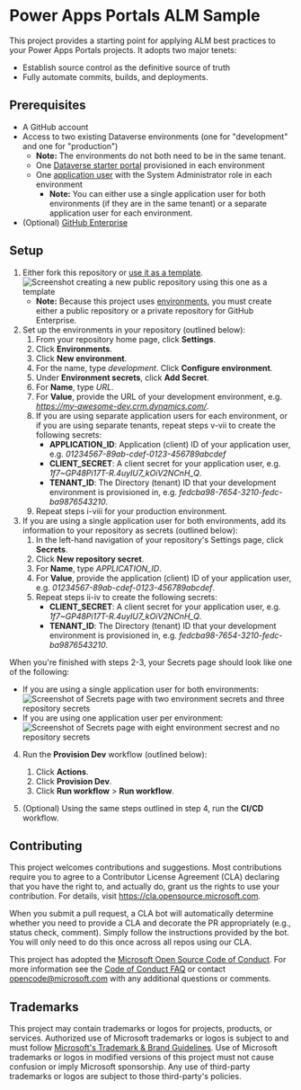 # Power Apps Portals ALM Sample

This project provides a starting point for applying ALM best practices to your Power Apps Portals projects. It adopts two major tenets:

- Establish source control as the definitive source of truth
- Fully automate commits, builds, and deployments.

## Prerequisites

- A GitHub account
- Access to two existing Dataverse environments (one for "development" and one for "production")
  - **Note:** The environments do not both need to be in the same tenant.
  - One [Dataverse starter portal](https://docs.microsoft.com/en-us/powerapps/maker/portals/create-portal) provisioned in each environment
  - One [application user](https://docs.microsoft.com/en-us/power-platform/admin/manage-application-users) with the System Administrator role in each environment
    - **Note:** You can either use a single application user for both environments (if they are in the same tenant) or a separate application user for each environment.
- (Optional) [GitHub Enterprise](https://docs.github.com/en/get-started/learning-about-github/githubs-products#github-enterprise)

## Setup

1. Either fork this repository or [use it as a template](https://github.com/microsoft/power-apps-portals-alm/generate).
   ![Screenshot creating a new public repository using this one as a template](./readme-assets/create-repository-from-template.png)
   - **Note:** Because this project uses [environments](https://docs.github.com/en/actions/reference/environments), you must create either a public repository or a private repository for GitHub Enterprise.
2. Set up the environments in your repository (outlined below):
   1. From your repository home page, click **Settings**.
   2. Click **Environments**.
   3. Click **New environment**.
   4. For the name, type _development_. Click **Configure environment**.
   5. Under **Environment secrets**, click **Add Secret**.
   6. For **Name**, type _URL_.
   7. For **Value**, provide the URL of your development environment, e.g. *https://my-awesome-dev.crm.dynamics.com/*.
   8. If you are using separate application users for each environment, or if you are using separate tenants, repeat steps v-vii to create the following secrets:
      - **APPLICATION_ID**: Application (client) ID of your application user, e.g. _01234567-89ab-cdef-0123-456789abcdef_
      - **CLIENT_SECRET**: A client secret for your application user, e.g. _1f7~GP48Pi17T-R.4uyIU7_kOiV2NCnH_Q_.
      - **TENANT_ID**: The Directory (tenant) ID that your development environment is provisioned in, e.g. _fedcba98-7654-3210-fedc-ba9876543210_.
   9. Repeat steps i-viii for your production environment.
3. If you are using a single application user for both environments, add its information to your repository as secrets (outlined below):
   1. In the left-hand navigation of your repository's Settings page, click **Secrets**.
   2. Click **New repository secret**.
   3. For **Name**, type _APPLICATION_ID_.
   4. For **Value**, provide the application (client) ID of your application user, e.g. _01234567-89ab-cdef-0123-456789abcdef_.
   5. Repeat steps ii-iv to create the following secrets:
      - **CLIENT_SECRET**: A client secret for your application user, e.g. _1f7~GP48Pi17T-R.4uyIU7_kOiV2NCnH_Q_.
      - **TENANT_ID**: The Directory (tenant) ID that your development environment is provisioned in, e.g. _fedcba98-7654-3210-fedc-ba9876543210_.

When you're finished with steps 2-3, your Secrets page should look like one of the following:

- If you are using a single application user for both environments:
  ![Screenshot of Secrets page with two environment secrets and three repository secrets](./readme-assets/one-application-user-secrets.png)
- If you are using one application user per environment:
  ![Screenshot of Secrets page with eight environment secrest and no repository secrets](./readme-assets/two-application-users-secrets.png)

4. Run the **Provision Dev** workflow (outlined below):
    1. Click **Actions**.
    2. Click **Provision Dev**.
    3. Click **Run workflow** > **Run workflow**.

5. (Optional) Using the same steps outlined in step 4, run the **CI/CD** workflow.

## Contributing

This project welcomes contributions and suggestions. Most contributions require you to agree to a
Contributor License Agreement (CLA) declaring that you have the right to, and actually do, grant us
the rights to use your contribution. For details, visit https://cla.opensource.microsoft.com.

When you submit a pull request, a CLA bot will automatically determine whether you need to provide
a CLA and decorate the PR appropriately (e.g., status check, comment). Simply follow the instructions
provided by the bot. You will only need to do this once across all repos using our CLA.

This project has adopted the [Microsoft Open Source Code of Conduct](https://opensource.microsoft.com/codeofconduct/).
For more information see the [Code of Conduct FAQ](https://opensource.microsoft.com/codeofconduct/faq/) or
contact [opencode@microsoft.com](mailto:opencode@microsoft.com) with any additional questions or comments.

## Trademarks

This project may contain trademarks or logos for projects, products, or services. Authorized use of Microsoft
trademarks or logos is subject to and must follow
[Microsoft's Trademark & Brand Guidelines](https://www.microsoft.com/en-us/legal/intellectualproperty/trademarks/usage/general).
Use of Microsoft trademarks or logos in modified versions of this project must not cause confusion or imply Microsoft sponsorship.
Any use of third-party trademarks or logos are subject to those third-party's policies.
